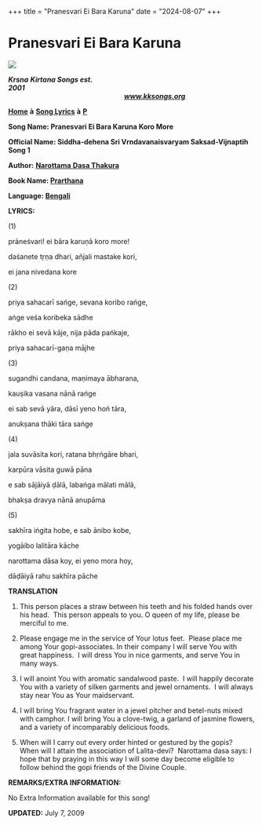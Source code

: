 +++
title = "Pranesvari Ei Bara Karuna"
date = "2024-08-07"
+++

# Pranesvari Ei Bara Karuna
**[![](http://kksongs.org/image_files/image002.jpg)](http://kksongs.org/)**

**_Krsna_** **_Kirtana Songs est. 2001_**                                                                                                                                                      **_www.kksongs.org_**

**[Home](http://kksongs.org/)** **à** **[Song Lyrics](http://kksongs.org/lyrics.html)** **à** **[P](http://kksongs.org/songs/song_p.html)**

**Song Name: Pranesvari Ei Bara Karuna Koro More**

**Official Name: Siddha-dehena Sri Vrndavanaisvaryam Saksad-Vijnaptih Song 1**

**Author:** [**Narottama** **Dasa Thakura**](http://kksongs.org/authors/list/narottama.html)

**Book Name: [Prarthana](http://kksongs.org/authors/prarthana.html)**

**Language: [Bengali](http://kksongs.org/language/list/bengali.html)**

**LYRICS:**

(1)

prāneśvari! ei bāra karuṇā koro more!

daśanete tṛṇa dhari, añjali mastake kori,

ei jana nivedana kore

(2)

priya sahacarī sańge, sevana koribo rańge,

ańge veśa koribeka sādhe

rākho ei sevā kāje, nija pāda pańkaje,

priya sahacarī-gaṇa mājhe

(3)

sugandhi candana, maṇimaya ābharana,

kauṣika vasana nānā rańge

ei sab sevā yāra, dāsī yeno hoń tāra,

anukṣana thāki tāra sańge

(4)

jala suvāsita kori, ratana bhṛńgāre bhari,

karpūra vāsita guwā pāna

e sab sājāiyā ḍālā, labańga mālati mālā,

bhakṣa dravya nānā anupāma

(5)

sakhīra ińgita hobe, e sab ānibo kobe,

yogāibo lalitāra kāche

narottama dāsa koy, ei yeno mora hoy,

dāḍāiyā rahu sakhīra pāche

**TRANSLATION**

1) This person places a straw between his teeth and his folded hands over his head.  This person appeals to you. O queen of my life, please be merciful to me.

2) Please engage me in the service of Your lotus feet.  Please place me among Your gopi\-associates. In their company I will serve You with great happiness.  I will dress You in nice garments, and serve You in many ways.

3) I will anoint You with aromatic sandalwood paste.  I will happily decorate You with a variety of silken garments and jewel ornaments.  I will always stay near You as Your maidservant.

4) I will bring You fragrant water in a jewel pitcher and betel-nuts mixed with camphor. I will bring You a clove-twig, a garland of jasmine flowers, and a variety of incomparably delicious foods.

5) When will I carry out every order hinted or gestured by the gopis?  When will I attain the association of Lalita-devi?  Narottama dasa says: I hope that by praying in this way I will some day become eligible to follow behind the gopi friends of the Divine Couple.

**REMARKS/EXTRA INFORMATION:**

No Extra Information available for this song!

**UPDATED:** July 7, 2009
